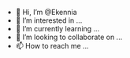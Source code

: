 - 👋 Hi, I’m @Ekennia
- 👀 I’m interested in ...
- 🌱 I’m currently learning ...
- 💞️ I’m looking to collaborate on ...
- 📫 How to reach me ...

<!---
Ekennia/Ekennia is a ✨ special ✨ repository because its `README.md` (this file) appears on your GitHub profile.
You can click the Preview link to take a look at your changes.
--->
